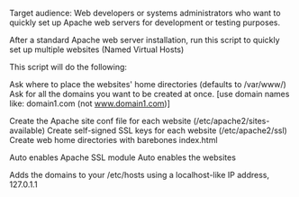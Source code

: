 Target audience: 
Web developers or systems administrators who want to quickly set up Apache web servers for development or testing purposes.

After a standard Apache web server installation, run this script to quickly set up multiple websites (Named Virtual Hosts)

This script will do the following:

Ask where to place the websites' home directories (defaults to /var/www/)
Ask for all the domains you want to be created at once.
   [use domain names like: domain1.com  (not www.domain1.com)]

Create the Apache site conf file for each website (/etc/apache2/sites-available)
Create self-signed SSL keys for each website (/etc/apache2/ssl)
Create web home directories with barebones index.html

Auto enables Apache SSL module
Auto enables the websites

Adds the domains to your /etc/hosts using a localhost-like IP address, 127.0.1.1


